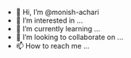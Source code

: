 - 👋 Hi, I’m @monish-achari
- 👀 I’m interested in ...
- 🌱 I’m currently learning ...
- 💞️ I’m looking to collaborate on ...
- 📫 How to reach me ...

<!---
monish-achari/monish-achari is a ✨ special ✨ repository because its `README.md` (this file) appears on your GitHub profile.
You can click the Preview link to take a look at your changes.
--->
